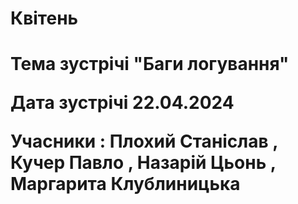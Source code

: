 <h1>Квітень<h1>
Тема зустрічі "Баги логування"

Дата зустрічі 22.04.2024

Учасники : Плохий Станіслав , Кучер Павло , Назарій Цьонь , Маргарита Клублиницька

